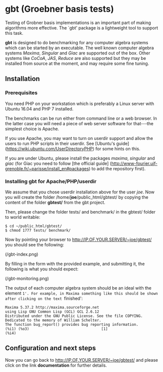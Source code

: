 # gbt (Groebner basis tests)

Testing of Grobner basis implementations is an important part of
making algorithms more effective. The `gbt' package is a lightweight tool
to support this task.

**gbt** is designed to do benchmarking for any computer algebra systems
which can be started by an executable. The well known computer algebra
systems *Maxima*, *Singular* and *Giac* are supported out of the box.
Other systems like *CoCoA*, *JAS*, *Reduce* are also supported but they
may be installed from source at the moment, and may require some fine
tuning.

## Installation

### Prerequisites

You need PHP on your workstation which is preferably a Linux server with
Ubuntu 16.04 and PHP 7 installed.

The benchmarks can be run either from command line or a web browser.
In the latter case you will need a piece of web server software
for that---the simplest choice is Apache.

If you use Apache, you may want to turn on userdir support and
allow the users to run PHP scripts in their userdir. See
[Ubuntu's guide] (https://wiki.ubuntu.com/UserDirectoryPHP) for some hints
on this.

If you are under Ubuntu, please install the packages *maxima*,
*singular* and *giac* (for Giac you need to follow
[the official guide] (http://www-fourier.ujf-grenoble.fr/~parisse/install_en#packages)
to add the repository first).

### Installing gbt for Apache/PHP/userdir

We assume that you chose userdir installation above for the user _joe_.
Now you will create the folder /home/__joe__/public_html/gbtest/
by copying the content of the folder __gbtest/__ from the gbt project.

Then, please change the folder tests/ and benchmark/ in the gbtest/ folder
to world writable:

    $ cd ~/public_html/gbtest/
    $ chmod 1777 tests/ benchmark/

Now by pointing your browser to http://IP.OF.YOUR.SERVER/~joe/gbtest/
you should see the following:

(/gbt-index.png)

By filling in the form with the provided example, and submitting it,
the following is what you should expect:

(/gbt-monitoring.png)

The output of each computer algebra system should be an ideal with the
element `1'. For example, in Maxima something like this should be shown
after clicking on the text `finished':

    Maxima 5.37.2 http://maxima.sourceforge.net
    using Lisp GNU Common Lisp (GCL) GCL 2.6.12
    Distributed under the GNU Public License. See the file COPYING.
    Dedicated to the memory of William Schelter.
    The function bug_report() provides bug reporting information.
    (%i1) (%o3)                                 [1]
    (%i4) 

## Configuration and next steps

Now you can go back to http://IP.OF.YOUR.SERVER/~joe/gbtest/
and please click on the link __documentation__ for further details.
